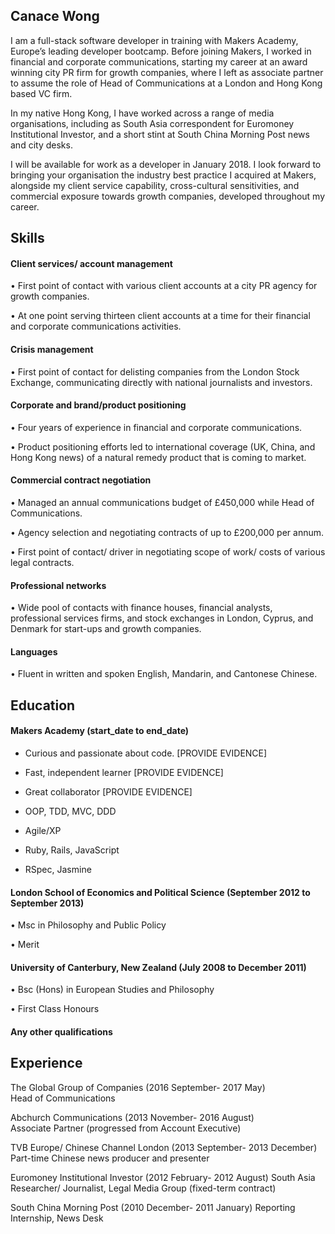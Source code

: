 ## Canace Wong

I am a full-stack software developer in training with Makers Academy, Europe’s leading developer bootcamp. Before joining Makers, I worked in financial and corporate communications, starting my career at an award winning city PR firm for growth companies, where I left as associate partner to assume the role of Head of Communications at a London and Hong Kong based VC firm.  

In my native Hong Kong, I have worked across a range of media organisations, including as South Asia correspondent for Euromoney Institutional Investor, and a short stint at South China Morning Post news and city desks.  

I will be available for work as a developer in January 2018.  I look forward to  bringing your organisation the industry best practice I acquired at Makers, alongside my client service capability, cross-cultural sensitivities, and commercial exposure towards growth companies, developed throughout my career.

## Skills

#### Client services/ account management 

•	First point of contact with various client accounts at a city PR agency for growth companies. 

•	At one point serving thirteen client accounts at a time for their financial and corporate communications activities.


#### Crisis management 

•	First point of contact for delisting companies from the London Stock Exchange, communicating directly with national journalists and investors. 


#### Corporate and brand/product positioning 

•	Four years of experience in financial and corporate communications. 

•	Product positioning efforts led to international coverage (UK, China, and Hong Kong news) of a natural remedy product that is coming to market. 


#### Commercial contract negotiation 

•	Managed an annual communications budget of £450,000 while Head of Communications.   

•	Agency selection and negotiating contracts of up to £200,000 per annum. 

•	First point of contact/ driver in negotiating scope of work/ costs of various legal contracts.


#### Professional networks  
•	Wide pool of contacts with finance houses, financial analysts, professional services firms, and stock exchanges in London, Cyprus, and Denmark for start-ups and growth companies.  


#### Languages 
•	Fluent in written and spoken English, Mandarin, and Cantonese Chinese. 

## Education

#### Makers Academy (start_date to end_date)

- Curious and passionate about code. [PROVIDE EVIDENCE]
- Fast, independent learner [PROVIDE EVIDENCE]
- Great collaborator [PROVIDE EVIDENCE]

- OOP, TDD, MVC, DDD
- Agile/XP
- Ruby, Rails, JavaScript
- RSpec, Jasmine

#### London School of Economics and Political Science (September 2012 to September 2013)

•	Msc in Philosophy and Public Policy 

•	Merit 

#### University of Canterbury, New Zealand (July 2008 to December 2011)  

•	Bsc (Hons) in European Studies and Philosophy 

•	First Class Honours 


#### Any other qualifications

## Experience
The Global Group of Companies (2016 September- 2017 May)    
Head of Communications 

Abchurch Communications (2013 November- 2016 August)   
Associate Partner (progressed from Account Executive)   

TVB Europe/ Chinese Channel London (2013 September- 2013 December) 
Part-time Chinese news producer and presenter 

Euromoney Institutional Investor (2012 February- 2012 August) 
South Asia Researcher/ Journalist, Legal Media Group (fixed-term contract) 

South China Morning Post (2010 December- 2011 January) 
Reporting Internship, News Desk 

